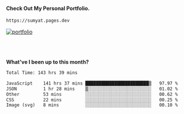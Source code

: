 #### Check Out My Personal Portfolio.
````bash
https://sumyat.pages.dev
````

<a href='https://sumyat.pages.dev/'>
    <img src='https://github.com/sumyat-aung/sumyat-aung/assets/108873224/c9b4f2be-c585-4dd3-84e1-692c3854a6d8' alt='portfolio' align='center' />
</a>


<br />
<br />


<br />
<br />

**What've I been up to this month?**

<!--START_SECTION:waka-->

```txt
Total Time: 143 hrs 39 mins

JavaScript    141 hrs 37 mins ████████████████████████▒   97.97 %
JSON          1 hr 28 mins    ▒░░░░░░░░░░░░░░░░░░░░░░░░   01.02 %
Other         53 mins         ░░░░░░░░░░░░░░░░░░░░░░░░░   00.62 %
CSS           22 mins         ░░░░░░░░░░░░░░░░░░░░░░░░░   00.25 %
Image (svg)   8 mins          ░░░░░░░░░░░░░░░░░░░░░░░░░   00.10 %
```

<!--END_SECTION:waka-->




